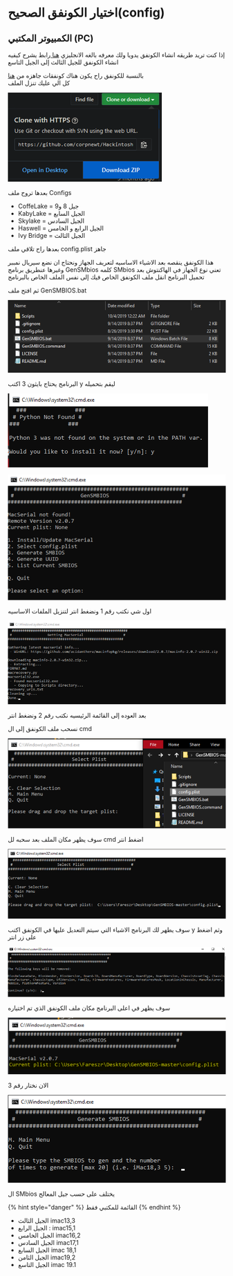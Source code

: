 # اختيار الكونفق الصحيح\(config\)

## الكمبيوتر المكتبي \(PC\)

 إذا كنت تريد طريقه انشاء الكونفق يدويا ولك معرفه بالغه الانجليزي [هنا ](https://hackintosh.gitbook.io/-r-hackintosh-vanilla-desktop-guide/config.plist-per-hardware/ivy-bridge)رابط يشرح كيفيه انشاء الكونفق للجيل الثالث إلى الجيل التاسع  


بالنسبة للكونفق راح يكون هناك كونفقات جاهزه من [هنا ](https://github.com/corpnewt/Hackintosh-Guide)  
كل الي عليك  تنزل الملف 

![](../.gitbook/assets/image%20%2812%29.png)

بعدها تروح ملف Configs

* CoffeLake = جيل 8 و9
* KabyLake = الجيل السابع
* Skylake = الجيل السادس
* Haswell = الجيل الرابع و الخامس
* Ivy Bridge = الجيل الثالث

 بعدها راح تلاقي ملف config.plist جاهز

هذا الكونفق ينقصه بعد الاشياء الاساسيه لتعريف الجهاز ونحتاج ان نضع سيريال نمببر وغيرها عنطريق برنامج GenSMbios كلمه SMbios تعني نوع الجهاز في الهاكنتوش بعد تحميل البرنامج انقل ملف الكونفق الخاص فيك إلى نفس الملف الخاص بالبرنامج

ثم افتح ملف GenSMBIOS.bat

![](../.gitbook/assets/image%20%2840%29.png)

البرنامج يحتاج بايثون 3 اكتب y ليقم بتحميله



![](../.gitbook/assets/image%20%2881%29.png)

![&#x627;&#x644;&#x642;&#x627;&#x626;&#x645;&#x647; &#x627;&#x644;&#x631;&#x626;&#x64A;&#x633;&#x64A;&#x647;](../.gitbook/assets/image%20%289%29.png)

اول شي نكتب رقم 1 ونضغط انتر لتنزيل الملفات الاساسيه

![&#x627;&#x646;&#x62A;&#x647;&#x627;&#x621; &#x627;&#x644;&#x628;&#x631;&#x646;&#x627;&#x645;&#x62C; &#x645;&#x646; &#x62A;&#x646;&#x632;&#x64A;&#x644; &#x627;&#x644;&#x645;&#x644;&#x641;&#x627;&#x62A;](../.gitbook/assets/image%20%2811%29.png)

بعد العوده إلى القائمة الرئيسيه نكتب رقم 2 ونضغط انتر

نسحب ملف الكونفق إلى ال cmd  

![](../.gitbook/assets/image%20%2867%29.png)

سوف يظهر مكان الملف بعد سحبه لل cmd اضغط انتر 

![](../.gitbook/assets/image%20%2856%29.png)

سوف يطهر لك البرنامج الاشياء التي سيتم التعديل عليها في الكونفق اكتب y وثم اضغط على زر انتر

![](../.gitbook/assets/image%20%2860%29.png)

سوف يظهر في اعلى البرنامج مكان ملف الكونفق الذي تم اختياره 

![](../.gitbook/assets/image%20%2864%29.png)

الان نختار رقم 3

![](../.gitbook/assets/image.png)

ال SMbios يختلف على حسب جيل المعالج 

{% hint style="danger" %}
القائمة للمكتبي فقط
{% endhint %}

* الجيل الثالث  imac13,3
* الجيل الرابع : imac15,1
* الجيل الخامس imac16,2
* الجيل السادس imac17,1
* الجيل السابع imac 18,1
* الجيل الثامن imac19,2
* الجيل التاسع imac 19.1



